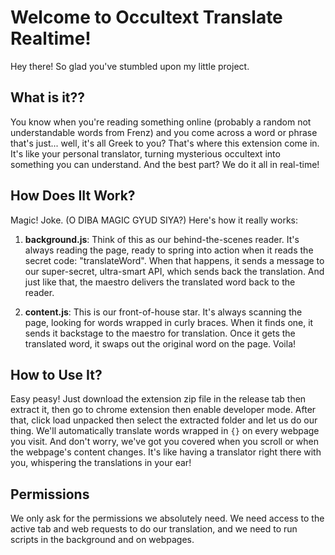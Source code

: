 # Welcome to Occultext Translate Realtime!

Hey there! So glad you've stumbled upon my little project.

## What is it??

You know when you're reading something online (probably a random not understandable words from Frenz) and you come across a word or phrase that's just... well, it's all Greek to you? That's where this extension come in. It's like your personal translator, turning mysterious occultext into something you can understand. And the best part? We do it all in real-time!

## How Does IIt Work? 

Magic! Joke. (O DIBA MAGIC GYUD SIYA?) Here's how it really works:

1. **background.js**: Think of this as our behind-the-scenes reader. It's always reading the page, ready to spring into action when it reads the secret code: "translateWord". When that happens, it sends a message to our super-secret, ultra-smart API, which sends back the translation. And just like that, the maestro delivers the translated word back to the reader.

2. **content.js**: This is our front-of-house star. It's always scanning the page, looking for words wrapped in curly braces. When it finds one, it sends it backstage to the maestro for translation. Once it gets the translated word, it swaps out the original word on the page. Voila!

## How to Use It?

Easy peasy! Just download the extension zip file in the release tab then extract it, then go to chrome extension then enable developer mode. After that, click load unpacked then select the extracted folder and let us do our thing. We'll automatically translate words wrapped in `{}` on every webpage you visit. And don't worry, we've got you covered when you scroll or when the webpage's content changes. It's like having a translator right there with you, whispering the translations in your ear!

## Permissions

We only ask for the permissions we absolutely need. We need access to the active tab and web requests to do our translation, and we need to run scripts in the background and on webpages.
